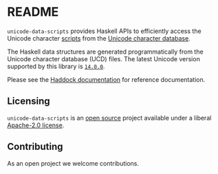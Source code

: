 # README

`unicode-data-scripts` provides Haskell APIs to efficiently access the Unicode
character [scripts](https://www.unicode.org/reports/tr24/) from the
[Unicode character database](https://www.unicode.org/ucd/).

The Haskell data structures are generated programmatically from the
Unicode character database (UCD) files. The latest Unicode version
supported by this library is
[`14.0.0`](https://www.unicode.org/versions/Unicode14.0.0/).

Please see the
[Haddock documentation](https://hackage.haskell.org/package/unicode-data-scripts)
for reference documentation.

## Licensing

`unicode-data-scripts` is an [open source](https://github.com/composewell/unicode-data)
project available under a liberal [Apache-2.0 license](LICENSE).

## Contributing

As an open project we welcome contributions.
